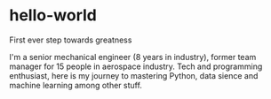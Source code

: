 # hello-world
First ever step towards greatness

I'm a senior mechanical engineer (8 years in industry), former team manager for 15 people in aerospace industry.
Tech and programming enthusiast, here is my journey to mastering Python, data sience and machine learning among other stuff.
